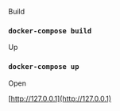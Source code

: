 Build

### `docker-compose build`

Up

### `docker-compose up`

Open

[http://127.0.0.1](http://127.0.0.1)
